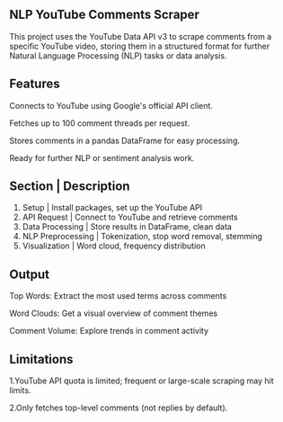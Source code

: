 ## NLP YouTube Comments Scraper
This project uses the YouTube Data API v3 to scrape comments from a specific YouTube video, storing them in a structured format for further Natural Language Processing (NLP) tasks or data analysis.

## Features
Connects to YouTube using Google's official API client.

Fetches up to 100 comment threads per request.

Stores comments in a pandas DataFrame for easy processing.

Ready for further NLP or sentiment analysis work.

##      Section           |             Description
1. Setup                  | Install packages, set up the YouTube API
2. API Request            | Connect to YouTube and retrieve comments
3. Data Processing        | Store results in DataFrame, clean data
4. NLP Preprocessing      | Tokenization, stop word removal, stemming
5. Visualization          | Word cloud, frequency distribution

## Output

Top Words: Extract the most used terms across comments

Word Clouds: Get a visual overview of comment themes

Comment Volume: Explore trends in comment activity

## Limitations

1.YouTube API quota is limited; frequent or large-scale scraping may hit limits.

2.Only fetches top-level comments (not replies by default).

